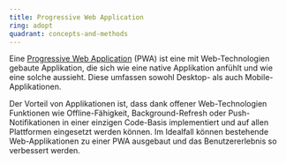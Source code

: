 ```yaml
---
title: Progressive Web Application
ring: adopt
quadrant: concepts-and-methods
---
```


Eine [Progressive Web Application][pwa] (PWA) ist eine mit Web-Technologien gebaute Applikation, die sich wie eine
native Applikation anfühlt und wie eine solche aussieht. Diese umfassen sowohl Desktop- als auch Mobile-Applikationen.

Der Vorteil von Applikationen ist, dass dank offener Web-Technologien Funktionen wie Offline-Fähigkeit,
Background-Refresh oder Push-Notifikationen in einer einzigen Code-Basis implementiert und auf allen Plattformen
eingesetzt werden können. Im Idealfall können bestehende Web-Applikationen zu einer PWA ausgebaut und das
Benutzererlebnis so verbessert werden.

[pwa]: https://developer.mozilla.org/en-US/docs/Web/Progressive_web_apps
